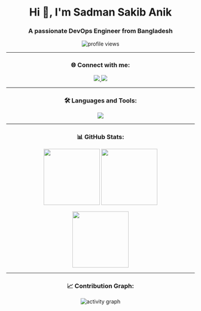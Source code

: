 <h1 align="center">Hi 👋, I'm Sadman Sakib Anik</h1>
<h3 align="center">A passionate DevOps Engineer from Bangladesh</h3>

<p align="center">
  <img src="https://komarev.com/ghpvc/?username=sadmansakibanik&label=Profile%20views&color=0e75b6&style=flat" alt="profile views" />
</p>

---

<h3 align="center">🌐 Connect with me:</h3>
<p align="center">
  <a href="https://www.codechef.com/users/im_anik" target="_blank">
    <img src="https://img.shields.io/badge/CodeChef-%23B92B27.svg?&style=for-the-badge&logo=CodeChef&logoColor=white" />
  </a>
  <a href="https://codeforces.com/profile/aunik" target="_blank">
    <img src="https://img.shields.io/badge/Codeforces-1F8ACB.svg?&style=for-the-badge&logo=Codeforces&logoColor=white" />
  </a>
</p>

---

<h3 align="center">🛠 Languages and Tools:</h3>
<p align="center">
  <img src="https://skillicons.dev/icons?i=c,cpp,java,mysql,git,bash,linux" />
</p>

---

<h3 align="center">📊 GitHub Stats:</h3>
<p align="center">
  <img src="https://github-readme-stats.vercel.app/api?username=sadmansakibanik&show_icons=true&theme=tokyonight" height="150" />
  <img src="https://github-readme-stats.vercel.app/api/top-langs/?username=sadmansakibanik&layout=compact&theme=tokyonight" height="150" />
</p>

<p align="center">
  <img src="https://github-readme-streak-stats.herokuapp.com?user=sadmansakibanik&theme=tokyonight" height="150" />
</p>

---

<h3 align="center">📈 Contribution Graph:</h3>
<p align="center">
  <img src="https://github-readme-activity-graph.vercel.app/graph?username=sadmansakibanik&theme=tokyo-night" alt="activity graph" />
</p>
